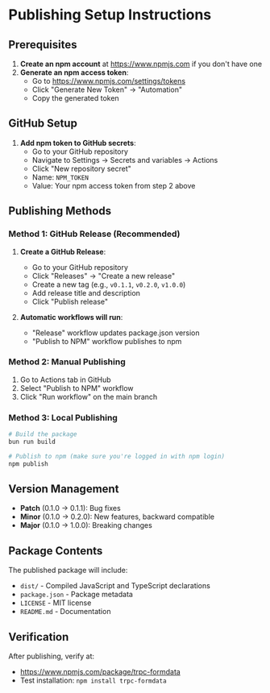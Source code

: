# Publishing Setup Instructions

## Prerequisites

1. **Create an npm account** at https://www.npmjs.com if you don't have one
2. **Generate an npm access token**:
   - Go to https://www.npmjs.com/settings/tokens
   - Click "Generate New Token" → "Automation"
   - Copy the generated token

## GitHub Setup

1. **Add npm token to GitHub secrets**:
   - Go to your GitHub repository
   - Navigate to Settings → Secrets and variables → Actions
   - Click "New repository secret"
   - Name: `NPM_TOKEN`
   - Value: Your npm access token from step 2 above

## Publishing Methods

### Method 1: GitHub Release (Recommended)

1. **Create a GitHub Release**:
   - Go to your GitHub repository
   - Click "Releases" → "Create a new release"
   - Create a new tag (e.g., `v0.1.1`, `v0.2.0`, `v1.0.0`)
   - Add release title and description
   - Click "Publish release"

2. **Automatic workflows will run**:
   - "Release" workflow updates package.json version
   - "Publish to NPM" workflow publishes to npm

### Method 2: Manual Publishing

1. Go to Actions tab in GitHub
2. Select "Publish to NPM" workflow  
3. Click "Run workflow" on the main branch

### Method 3: Local Publishing
```bash
# Build the package
bun run build

# Publish to npm (make sure you're logged in with npm login)
npm publish
```

## Version Management

- **Patch** (0.1.0 → 0.1.1): Bug fixes
- **Minor** (0.1.0 → 0.2.0): New features, backward compatible
- **Major** (0.1.0 → 1.0.0): Breaking changes

## Package Contents

The published package will include:
- `dist/` - Compiled JavaScript and TypeScript declarations
- `package.json` - Package metadata
- `LICENSE` - MIT license
- `README.md` - Documentation

## Verification

After publishing, verify at:
- https://www.npmjs.com/package/trpc-formdata
- Test installation: `npm install trpc-formdata`
